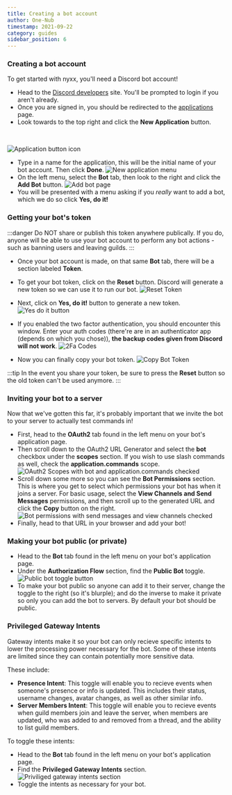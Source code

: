 ```yaml
---
title: Creating a bot account
author: One-Nub
timestamp: 2021-09-22
category: guides
sidebar_position: 6
---
```


### Creating a bot account

To get started with nyxx, you'll need a Discord bot account!

- Head to the [Discord developers](https://discord.com/developers) site.
  You'll be prompted to login if you aren't already.
- Once you are signed in, you should be redirected to the [applications](https://discord.com/developers/applications) page.
- Look towards to the top right and click the **New Application** button.

<br />

![Application button icon](../../static/img/tutorial/new_application_button.png)

- Type in a name for the application, this will be the initial name of your bot account. Then click **Done**. ![New application menu](../../static/img/tutorial/create_application_page.png)
- On the left menu, select the **Bot** tab, then look to the right and click the **Add Bot** button. ![Add bot page](../../static/img/tutorial/add_bot_page.png)
- You will be presented with a menu asking if you _really_ want to add a bot, which we do so click **Yes, do it!**

### Getting your bot's token

:::danger
Do NOT share or publish this token anywhere publically. If you do, anyone will be able to use your bot account to perform any bot actions - such as banning users and leaving guilds.
:::

- Once your bot account is made, on that same **Bot** tab, there will be a section labeled **Token**.
- To get your bot token, click on the **Reset** button. Discord will generate a new token so we can use it to run our bot.
![Reset Token](../../static/img/tutorial/bot_token_reset.jpg)
- Next, click on **Yes, do it!** button to generate a new token.
![Yes do it button](../../static/img/tutorial/bot_token_yes_do_it.jpg)
- If you enabled the two factor authentication, you should encounter this window. Enter your auth codes (there're are in an authenticator app (depends on which you chose)), **the backup codes given from Discord will not work**.
![2Fa Codes](../../static/img/tutorial/bot_token_2fa.png)

- Now you can finally copy your bot token.
![Copy Bot Token](../../static/img/tutorial/copy_bot_token.jpg)

:::tip
In the event you share your token, be sure to press the **Reset** button so the old token can't be used anymore.
:::

### Inviting your bot to a server

Now that we've gotten this far, it's probably important that we invite the bot to your server to actually test commands in!

- First, head to the **OAuth2** tab found in the left menu on your bot's application page.
- Then scroll down to the OAuth2 URL Generator and select the **bot** checkbox under the **scopes** section. If you wish to use slash commands as well, check the **application.commands** scope. ![OAuth2 Scopes with bot and application.commands checked](../../static/img/tutorial/select_bot_scopes.png)
- Scroll down some more so you can see the **Bot Permissions** section. This is where you get to select which permissions your bot has when it joins a server. For basic usage, select the **View Channels and Send Messages** permissions, and then scroll up to the generated URL and click the **Copy** button on the right. ![Bot permissions with send messages and view channels checked](../../static/img/tutorial/select_bot_permissions.png)
- Finally, head to that URL in your browser and add your bot!

### Making your bot public (or private)

- Head to the **Bot** tab found in the left menu on your bot's application page.
- Under the **Authorization Flow** section, find the **Public Bot** toggle. ![Public bot toggle button](../../static/img/tutorial/make_bot_public.png)
- To make your bot public so anyone can add it to their server, change the toggle to the right (so it's blurple); and do the inverse to make it private so only you can add the bot to servers. By default your bot should be public.

### Privileged Gateway Intents

Gateway intents make it so your bot can only recieve specific intents to lower the processing power necessary for the bot. Some of these intents are limited since they can contain potentially more sensitive data.

These include:

- **Presence Intent**: This toggle will enable you to recieve events when someone's presence or info is updated. This includes their status, username changes, avatar changes, as well as other similar info.
- **Server Members Intent**: This toggle will enable you to recieve events when guild members join and leave the server, when members are updated, who was added to and removed from a thread, and the ability to list guild members.

To toggle these intents:

- Head to the **Bot** tab found in the left menu on your bot's application page.
- Find the **Privileged Gateway Intents** section. ![Priviliged gateway intents section](../../static/img/tutorial/priv_gw_intents.png)
- Toggle the intents as necessary for your bot.

